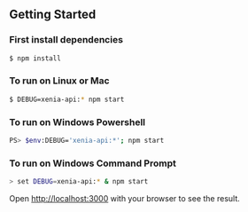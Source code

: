 ## Getting Started

### First install dependencies
```bash
$ npm install
```


### To run on Linux or Mac
``` bash
$ DEBUG=xenia-api:* npm start
```

### To run on Windows Powershell
``` bash
PS> $env:DEBUG='xenia-api:*'; npm start
```

### To run on Windows Command Prompt
``` bash
> set DEBUG=xenia-api:* & npm start
```


Open [http://localhost:3000](http://localhost:3000) with your browser to see the result.

